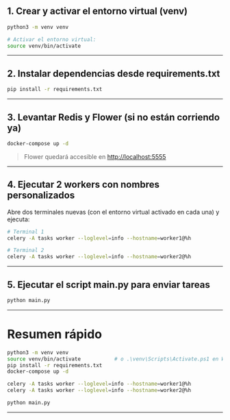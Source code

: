 ## 1. Crear y activar el entorno virtual (venv)

```bash
python3 -m venv venv

# Activar el entorno virtual:
source venv/bin/activate

```

---

## 2. Instalar dependencias desde requirements.txt

```bash
pip install -r requirements.txt
```

---

## 3. Levantar Redis y Flower (si no están corriendo ya)

```bash
docker-compose up -d
```

> Flower quedará accesible en [http://localhost:5555](http://localhost:5555)

---

## 4. Ejecutar 2 workers con nombres personalizados

Abre dos terminales nuevas (con el entorno virtual activado en cada una) y ejecuta:

```bash
# Terminal 1
celery -A tasks worker --loglevel=info --hostname=worker1@%h

# Terminal 2
celery -A tasks worker --loglevel=info --hostname=worker2@%h
```

---

## 5. Ejecutar el script main.py para enviar tareas

```bash
python main.py
```

---

# Resumen rápido

```bash
python3 -m venv venv
source venv/bin/activate           # o .\venv\Scripts\Activate.ps1 en Windows
pip install -r requirements.txt
docker-compose up -d

celery -A tasks worker --loglevel=info --hostname=worker1@%h
celery -A tasks worker --loglevel=info --hostname=worker2@%h

python main.py
```

---
